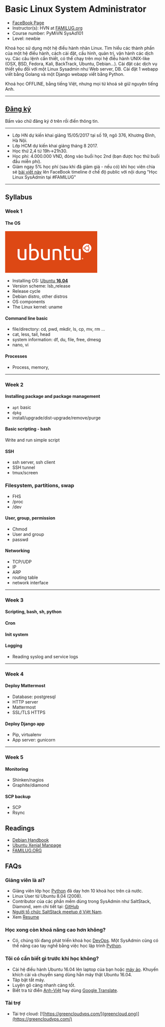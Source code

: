 # Basic Linux System Administrator

* [FaceBook Page](https://www.facebook.com/familug)
* Instructor(s): HVN at [FAMILUG.org](http://www.familug.org/)
* Course number: PyMiVN SysAd101
* Level: newbie

Khoá học sử dụng một hệ điều hành nhân Linux.
Tìm hiểu các thành phần của một hệ điều hành, cách cài đặt, cấu hình, quản trị, vận hành các dịch vụ. Các câu lệnh cần thiết, có thể chạy trên mọi hệ điều hành UNIX-like (OSX, BSD, Fedora, Kali, BackTrack, Ubuntu, Debian...).
Cài đặt các dịch vụ thiết yếu đối với một Linux Sysadmin như Web server, DB.
Cài đặt 1 webapp viết bằng Golang và một Django webapp viết bằng Python.

Khoá học OFFLINE, bằng tiếng Việt, nhưng mọi từ khoá sẽ giữ nguyên tiếng Anh.

---

## [Đăng ký ](https://goo.gl/forms/MMfY9UH5SNrt5Yy62)

Bấm vào chữ đăng ký ở trên rồi điền thông tin.

---

* Lớp HN dự kiến khai giảng 15/05/2017 tại số 19, ngõ 376, Khương Đình, Hà Nội.
* Lớp HCM dự kiến khai giảng tháng 8 2017.
* Học thứ 2,4 từ 19h->21h30.
* Học phí: 4.000.000 VND, đóng vào buổi học 2nd (bạn được học thử
  buổi đầu miễn phí).
* Giảm ngay 5% học phí (sau khi đã giảm giá - nếu có) khi học viên chia sẻ
  [bài viết này](https://www.facebook.com/familug/photos/a.362246860495308.89778.356337084419619/1337935746259743/?type=3)
  lên FaceBook timeline ở chế độ public với nội dung "Học Linux SysAdmin tại #FAMILUG"

---

## Syllabus

### Week 1

#### The OS

![Ubuntu](ubuntu.png)

- Installing OS: [Ubuntu **16.04** ](https://www.ubuntu.com/)
- Version scheme: lsb_release
- Release cycle
- Debian distro, other distros
- OS components
- The Linux kernel: uname

#### Command line basic
- file/directory: cd, pwd, mkdir, ls, cp, mv, rm ...
- cat, less, tail, head
- system information: df, du, file, free, dmesg
- nano, vi

#### Processes
- Process, memory,

---

### Week 2

#### Installing package and package management
- `apt` basic
- `dpkg`
- install/upgrade/dist-upgrade/remove/purge

#### Basic scripting - bash
Write and run simple script

#### SSH
- ssh server, ssh client
- SSH tunnel
- tmux/screen

### Filesystem, partitions, swap
- FHS
- /proc
- /dev

#### User, group, permission
- Chmod
- User and group
- passwd

#### Networking
- TCP/UDP
- IP
- ARP
- routing table
- network interface

---

### Week 3

#### Scripting, bash, sh, python

#### Cron

#### Init system

#### Logging
- Reading syslog and service logs

---

### Week 4

#### Deploy Mattermost
- Database: postgresql
- HTTP server
- Mattermost
- SSL/TLS HTTPS

#### Deploy Django app
- Pip, virtualenv
- App server: gunicorn

---

### Week 5

#### Monitoring
- Shinken/nagios
- Graphite/diamond

#### SCP backup
- SCP
- Rsync

## Readings
- [Debian Handbook](https://debian-handbook.info)
- [Ubuntu Xenial Manpage](http://manpages.ubuntu.com/manpages/xenial/en/)
- [FAMILUG.ORG](http://www.familug.org/)

## FAQs

### Giảng viên là ai?
- Giảng viên lớp học [Python] đã dạy hơn 10 khoá học trên cả nước.
- Linux User từ Ubuntu 8.04 (2008).
- Contributor của các phần mềm dùng trong SysAdmin như SaltStack, Diamond, xem
  chi tiết tại: [GitHub](https://github.com/hvnsweeting/)
- [Người tổ chức SaltStack meetup ở Việt Nam](https://www.meetup.com/VietNam-SaltStack-Meetup/).
- Xem [Resume](https://docs.google.com/document/d/1UOI6py9e83XGes32Vikq6_ZzOJMOqWB0u0zvkI3fab8/pub)

### Học xong còn khoá nâng cao hơn không?
- Có, chúng tôi đang phát triển khoá học [DevOps]. Một SysAdmin cũng có thể
  nâng cao tay nghề bằng việc học lập trình [Python].

### Tôi có cần biết gì trước khi học không?
- Cài hệ điều hành Ubuntu 16.04 lên laptop của bạn hoặc [máy ảo](
  https://medium.com/@doanhtu/h%C6%B0%E1%BB%9Bng-d%E1%BA%ABn-c%C3%A0i-ubuntu-server-tr%C3%AAn-vmware-player-726f1f08ad35).
  Khuyến khích cài và chuyển sang dùng hẳn máy thật Ubuntu 16.04.
- Tâp bật tắt máy.
- Luyện gõ càng nhanh càng tốt.
- Biết tra từ điển [Anh-Việt](https://vdict.com/) hay dùng [Google Translate](https://translate.google.com/).

### Tài trợ
- Tài trợ cloud: [![https://greencloudvps.com/](greencloud.png)](https://greencloudvps.com/)

[DevOps]: devops/
[Python]: https://pymi.vn
